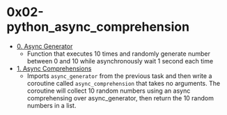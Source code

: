 # 0x02-python_async_comprehension

+ [0. Async Generator](https://github.com/Yosef-S-A/alx-backend-python/tree/main/0x02-python_async_comprehension/0-async_generator.py)
  - Function that executes 10 times and randomly generate number between 0 and 10 while asynchronously wait 1 second each time
+ [1. Async Comprehensions](https://github.com/Yosef-S-A/alx-backend-python/tree/main/0x02-python_async_comprehension/1-async_comprehension.py)
  - Imports ```async_generator``` from the previous task and then write a coroutine called ```async_comprehension``` that takes no arguments. The coroutine will collect 10 random numbers using an async comprehensing over async_generator, then return the 10 random numbers in a list.

